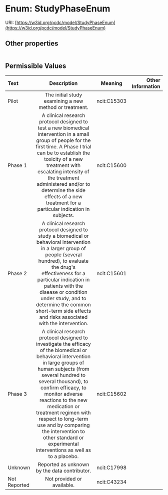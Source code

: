 
# Enum: StudyPhaseEnum




URI: [https://w3id.org/pcdc/model/StudyPhaseEnum](https://w3id.org/pcdc/model/StudyPhaseEnum)


## Other properties

|  |  |  |
| --- | --- | --- |

## Permissible Values

| Text | Description | Meaning | Other Information |
| :--- | :---: | :---: | ---: |
| Pilot | The initial study examining a new method or treatment. | ncit:C15303 |  |
| Phase 1 | A clinical research protocol designed to test a new biomedical intervention in a small group of people for the first time. A Phase I trial can be to establish the toxicity of a new treatment with escalating intensity of the treatment administered and/or to determine the side effects of a new treatment for a particular indication in subjects. | ncit:C15600 |  |
| Phase 2 | A clinical research protocol designed to study a biomedical or behavioral intervention in a larger group of people (several hundred), to evaluate the drug's effectiveness for a particular indication in patients with the disease or condition under study, and to determine the common short-term side effects and risks associated with the intervention. | ncit:C15601 |  |
| Phase 3 | A clinical research protocol designed to investigate the efficacy of the biomedical or behavioral intervention in large groups of human subjects (from several hundred to several thousand), to confirm efficacy, to monitor adverse reactions to the new medication or treatment regimen with respect to long-term use and by comparing the intervention to other standard or experimental interventions as well as to a placebo. | ncit:C15602 |  |
| Unknown | Reported as unknown by the data contributor. | ncit:C17998 |  |
| Not Reported | Not provided or available. | ncit:C43234 |  |


